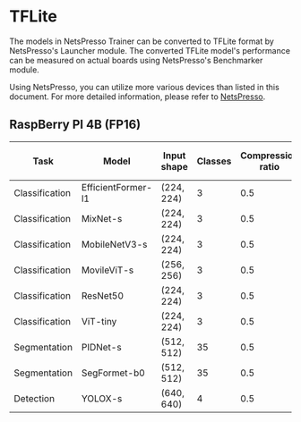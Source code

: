 # TFLite

The models in NetsPresso Trainer can be converted to TFLite format by NetsPresso's Launcher module. The converted TFLite model's performance can be measured on actual boards using NetsPresso's Benchmarker module.

Using NetsPresso, you can utilize more various devices than listed in this document. For more detailed information, please refer to [NetsPresso](https://netspresso.ai/).

## RaspBerry PI 4B (FP16)

| Task | Model | Input shape | Classes | Compression ratio | Launcher | Latency (ms) | GPU Memory (MB) | CPU Memory (MB) | Ramarks |
|---|---|---|---|---|---|---|---|---|---|
| Classification | EfficientFormer-l1 | (224, 224) | 3 | 0.5 | ✅ | 273.961 | - | 59.9883 | onnx_opset=13 |
| Classification | MixNet-s | (224, 224) | 3 | 0.5 | ✅ | 80.0776 | - | 22.043 | onnx_opset=13 |
| Classification | MobileNetV3-s | (224, 224) | 3 | 0.5 | ✅ | 8.0722 | - | 5.25 | onnx_opset=13 |
| Classification | MovileViT-s | (256, 256) | 3 | 0.5 | ❌ |  |  |  | onnx_opset=13 |
| Classification | ResNet50 | (224, 224) | 3 | 0.5 | ✅ | 187.1840 | - | 87.95 | onnx_opset=13 |
| Classification | ViT-tiny | (224, 224) | 3 | 0.5 | ✅ | 197.286 | - | 39.1172 | onnx_opset=13 |
| Segmentation | PIDNet-s | (512, 512) | 35 | 0.5 | ✅ | 306.75 | - | 69.52 | onnx_opset=13 |
| Segmentation | SegFormet-b0 | (512, 512) | 35 | 0.5 | ✅ | 1645.6 | - | 277.234 | onnx_opset=13 |
| Detection | YOLOX-s | (640, 640) | 4 | 0.5 | ✅ | 660.287 | - | 101.457 | onnx_opset=13 |

## 